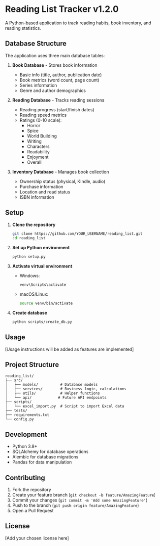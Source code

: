 # Reading List Tracker v1.2.0

A Python-based application to track reading habits, book inventory, and reading statistics.

## Database Structure

The application uses three main database tables:

1. **Book Database** - Stores book information
   - Basic info (title, author, publication date)
   - Book metrics (word count, page count)
   - Series information
   - Genre and author demographics

2. **Reading Database** - Tracks reading sessions
   - Reading progress (start/finish dates)
   - Reading speed metrics
   - Ratings (0-10 scale):
     - Horror
     - Spice
     - World Building
     - Writing
     - Characters
     - Readability
     - Enjoyment
     - Overall

3. **Inventory Database** - Manages book collection
   - Ownership status (physical, Kindle, audio)
   - Purchase information
   - Location and read status
   - ISBN information

## Setup

1. **Clone the repository**
   ```bash
   git clone https://github.com/YOUR_USERNAME/reading_list.git
   cd reading_list
   ```

2. **Set up Python environment**
   ```bash
   python setup.py
   ```

3. **Activate virtual environment**
   - Windows:
     ```bash
     venv\Scripts\activate
     ```
   - macOS/Linux:
     ```bash
     source venv/bin/activate
     ```

4. **Create database**
   ```bash
   python scripts/create_db.py
   ```

## Usage

[Usage instructions will be added as features are implemented]

## Project Structure

```
reading_list/
├── src/
│   ├── models/          # Database models
│   ├── services/        # Business logic, calculations
│   ├── utils/           # Helper functions
│   └── api/            # Future API endpoints
├── scripts/
│   └── excel_import.py  # Script to import Excel data
├── tests/
├── requirements.txt
└── config.py
```

## Development

- Python 3.8+
- SQLAlchemy for database operations
- Alembic for database migrations
- Pandas for data manipulation

## Contributing

1. Fork the repository
2. Create your feature branch (`git checkout -b feature/AmazingFeature`)
3. Commit your changes (`git commit -m 'Add some AmazingFeature'`)
4. Push to the branch (`git push origin feature/AmazingFeature`)
5. Open a Pull Request

## License

[Add your chosen license here]
